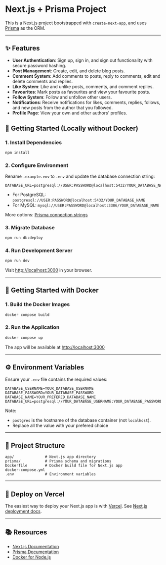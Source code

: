# Next.js + Prisma Project

This is a [Next.js](https://nextjs.org/) project bootstrapped with [`create-next-app`](https://github.com/vercel/next.js/tree/canary/packages/create-next-app), and uses [Prisma](https://www.prisma.io/) as the ORM.

---

## ✨ Features

- **User Authentication**: Sign up, sign in, and sign out functionality with secure password hashing.
- **Post Management**: Create, edit, and delete blog posts.
- **Comment System**: Add comments to posts, reply to comments, edit and delete comments and replies.
- **Like System**: Like and unlike posts, comments, and comment replies.
- **Favourites**: Mark posts as favourites and view your favourite posts.
- **Follow System**: Follow and unfollow other users.
- **Notifications**: Receive notifications for likes, comments, replies, follows, and new posts from the author that you followed.
- **Profile Page**: View your own and other authors' profiles.

## 🔧 Getting Started (Locally without Docker)

### 1. Install Dependencies

```bash
npm install
```

### 2. Configure Environment

Rename `.example.env` to `.env` and update the database connection string:

```env
DATABASE_URL=postgresql://USER:PASSWORD@localhost:5432/YOUR_DATABASE_NAME
```

- For PostgreSQL: `postgresql://USER:PASSWORD@localhost:5432/YOUR_DATABASE_NAME`
- For MySQL: `mysql://USER:PASSWORD@localhost:3306/YOUR_DATABASE_NAME`

More options: [Prisma connection strings](https://www.prisma.io/docs/reference/database-reference/connection-urls)

### 3. Migrate Database

```bash
npm run db:deploy
```

### 4. Run Development Server

```bash
npm run dev
```

Visit [http://localhost:3000](http://localhost:3000) in your browser.

---

## 🐳 Getting Started with Docker

### 1. Build the Docker Images

```bash
docker compose build
```

### 2. Run the Application

```bash
docker compose up
```

The app will be available at [http://localhost:3000](http://localhost:3000)

---

## ⚙️ Environment Variables

Ensure your `.env` file contains the required values:

```env
DATABASE_USERNAME=YOUR_DATABASE_USERNAME
DATABASE_PASSWORD=YOUR_DATABASE_PASSWORD
DATABASE_NAME=YOUR_PREFERED_DATABASE_NAME
DATABASE_URL=postgresql://YOUR_DATABASE_USERNAME:YOUR_DATABASE_PASSWORD@postgres:5432/YOUR_PREFERED_DATABASE_NAME
```

Note:

- `postgres` is the hostname of the database container (not `localhost`).
- Replace all the value with your prefered choice

---

## 📁 Project Structure

```
app/              # Next.js app directory
prisma/           # Prisma schema and migrations
Dockerfile        # Docker build file for Next.js app
docker-compose.yml
.env              # Environment variables
```

---

## 🚀 Deploy on Vercel

The easiest way to deploy your Next.js app is with [Vercel](https://vercel.com). See [Next.js deployment docs](https://nextjs.org/docs/deployment).

---

## 📚 Resources

- [Next.js Documentation](https://nextjs.org/docs)
- [Prisma Documentation](https://www.prisma.io/docs)
- [Docker for Node.js](https://nodejs.org/en/docs/guides/nodejs-docker-webapp)
